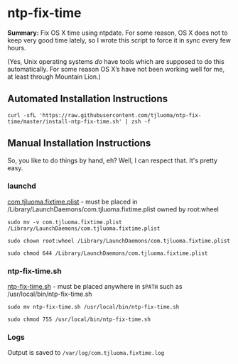 ntp-fix-time
============

**Summary:** Fix OS X time using ntpdate. For some reason, OS X does not to keep very good time lately, so I wrote this script to force it in sync every few hours.

(Yes, Unix operating systems _do_ have tools which are supposed to do this automatically. For some reason OS X’s have not been working well for me, at least through Mountain Lion.)

## Automated Installation Instructions

	curl -sfL 'https://raw.githubusercontent.com/tjluoma/ntp-fix-time/master/install-ntp-fix-time.sh' | zsh -f

## Manual Installation Instructions

So, you like to do things by hand, eh? Well, I can respect that. It's pretty easy.

### launchd ###

[com.tjluoma.fixtime.plist](com.tjluoma.fixtime.plist) - must be placed in /Library/LaunchDaemons/com.tjluoma.fixtime.plist owned by root:wheel

	sudo mv -v com.tjluoma.fixtime.plist /Library/LaunchDaemons/com.tjluoma.fixtime.plist

	sudo chown root:wheel /Library/LaunchDaemons/com.tjluoma.fixtime.plist

	sudo chmod 644 /Library/LaunchDaemons/com.tjluoma.fixtime.plist

### ntp-fix-time.sh ###

[ntp-fix-time.sh](ntp-fix-time.sh) - must be placed anywhere in `$PATH` such as /usr/local/bin/ntp-fix-time.sh

	sudo mv ntp-fix-time.sh /usr/local/bin/ntp-fix-time.sh

	sudo chmod 755 /usr/local/bin/ntp-fix-time.sh

### Logs ###

Output is saved to `/var/log/com.tjluoma.fixtime.log`


